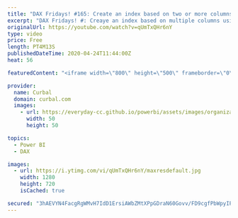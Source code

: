 ```yaml
---
title: "DAX Fridays! #165: Create an index based on two or more columns using DAX"
excerpt: "DAX Fridays! #: Creaye an index based on multiple columns using DAX  Do you need to create an index based on multiple columns using DAX? Here is a detailed guide on how to do it. At the end of the video I will disclose the solution for the quiz I gave you two weeks ago.    Links you might need:  Earlier"
originalUrl: https://youtube.com/watch?v=qUmTxQHr6nY
type: video
price: Free
length: PT4M13S
publishedDateTime: 2020-04-24T11:44:00Z
heat: 56

featuredContent: "<iframe width=\"800\" height=\"500\" frameborder=\"0\" src=\"https://www.youtube.com/embed/qUmTxQHr6nY\" allow=\"accelerometer; autoplay; encrypted-media; gyroscope; picture-in-picture\" allowfullscreen></iframe>"

provider:
  name: Curbal
  domain: curbal.com
  images:
    - url: https://everyday-cc.github.io/powerbi/assets/images/organizations/curbal.com-50x50.jpg
      width: 50
      height: 50

topics:
  - Power BI
  - DAX

images:
  - url: https://i.ytimg.com/vi/qUmTxQHr6nY/maxresdefault.jpg
    width: 1280
    height: 720
    isCached: true

secured: "3hAEVYN4FacgRgWMvH7IdD1ErsiAWbZMtXPpGDraN60Govv/FD9cgfPbWpyIPXD6+9jhNEf5kIVfJz3lx0vjU87sFFLlpq5/pw7vJtNIA5AJwn1vsnqKmh4scu1I8VV8pwTZ9CCuQuwFYAL69sEVVAgX+uLnr3p1Du6+H8xe6H21KlriDgT4j9LyZhakrLONToX5UuZ61nSze9wH5NnxvQatXW6k3qB28InlfhHnNBttsJB34vdY6V/D3e2nwfX3ukNapEWVx6WFj4oNAXSVqAXqoKgpmifG26C0S3CpwGC3RW/X6HzsIw7/hdQgxEWDyFdn+HUFteqzhC5M4pDaJxLdS4DiCAKacMCLng9EnXppkji2m6XG6nRGe+fnuXQ0jVegwA4KdiyU7+Mfo0H20+weAkDQmrqWyBWhZAk3rBU=;m04gccVuT28fegeuuu9Fpg=="
---
```


